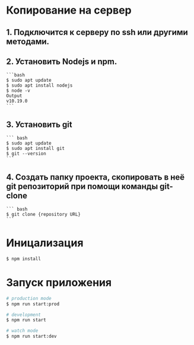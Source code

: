 # Копирование на сервер
  ## 1. Подключится к серверу по ssh или другими методами.
  ## 2. Установить Nodejs и npm.
    ```bash
    $ sudo apt update
    $ sudo apt install nodejs
    $ node -v
    Output
    v10.19.0
    ```
  ## 3. Установить git
    ``` bash
    $ sudo apt update
    $ sudo apt install git
    $ git --version
    ```
  ## 4. Создать папку проекта, скопировать в неё git репозиторий при помощи команды git-clone
    ``` bash
    $ git clone {repository URL}
    ```

# Иницализация
```bash
$ npm install
```

# Запуск приложения
```bash
# production mode
$ npm run start:prod

# development
$ npm run start

# watch mode
$ npm run start:dev
```

